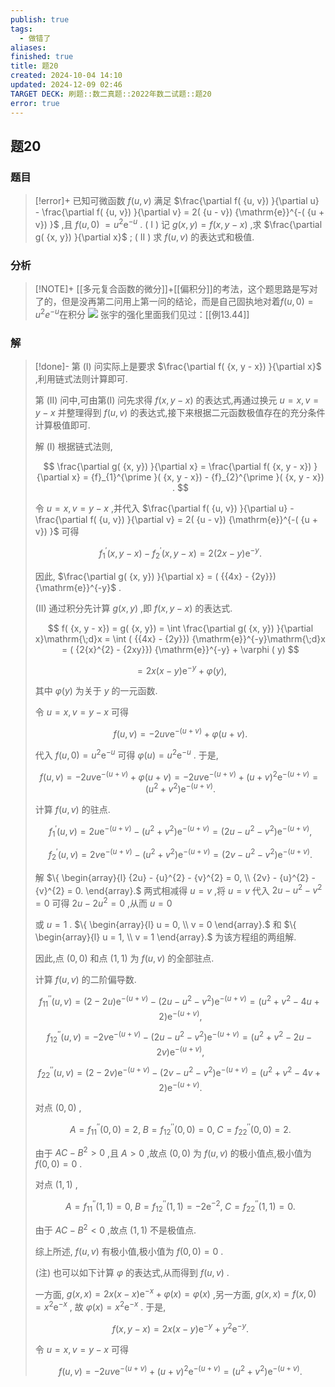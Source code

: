 ```yaml
---
publish: true
tags:
  - 做错了
aliases: 
finished: true
title: 题20
created: 2024-10-04 14:10
updated: 2024-12-09 02:46
TARGET DECK: 刷题::数二真题::2022年数二试题::题20
error: true
---
```

## 题20
### 题目
> [!error]+
> 已知可微函数 $f( {u, v})$ 满足 $\frac{\partial f( {u, v}) }{\partial u} - \frac{\partial f( {u, v}) }{\partial v} = 2( {u - v}) {\mathrm{e}}^{-( {u + v}) }$ ,且 $f( {u,0})$ $= {u}^{2}{\mathrm{e}}^{-u}$ .
> ( I ) 记 $g( {x, y}) = f( {x, y - x})$ ,求 $\frac{\partial g( {x, y}) }{\partial x}$ ;
> ( II ) 求 $f( {u, v})$ 的表达式和极值.
### 分析
> [!NOTE]+
> [[多元复合函数的微分]]+[[偏积分]]的考法，这个题思路是写对了的，但是没再第二问用上第一问的结论，而是自己固执地对着$f(u,0)=u^{2}e^{-u}$在积分
> ![](https://img.hwenyi.tech/202412091031356.webp)
> 张宇的强化里面我们见过：[[例13.44]]
### 解
> [!done]-
> 第 (I) 问实际上是要求 $\frac{\partial f( {x, y - x}) }{\partial x}$ ,利用链式法则计算即可.
> 
> 第 (II) 问中,可由第(I) 问先求得 $f( {x, y - x})$ 的表达式,再通过换元 $u = x, v = y - x$ 并整理得到 $f( {u, v})$ 的表达式,接下来根据二元函数极值存在的充分条件计算极值即可.
> 
> 解 (I) 根据链式法则,
> 
> $$
> \frac{\partial g( {x, y}) }{\partial x} = \frac{\partial f( {x, y - x}) }{\partial x} = {f}_{1}^{\prime }( {x, y - x}) - {f}_{2}^{\prime }( {x, y - x}) .
> $$
> 
> 令 $u = x, v = y - x$ ,并代入 $\frac{\partial f( {u, v}) }{\partial u} - \frac{\partial f( {u, v}) }{\partial v} = 2( {u - v}) {\mathrm{e}}^{-( {u + v}) }$ 可得
> 
> $$
> {f}_{1}^{\prime }( {x, y - x}) - {f}_{2}^{\prime }( {x, y - x}) = 2( {{2x} - y}) {\mathrm{e}}^{-y}.
> $$
> 
> 因此, $\frac{\partial g( {x, y}) }{\partial x} = ( {{4x} - {2y}}) {\mathrm{e}}^{-y}$ .
> 
> (II) 通过积分先计算 $g( {x, y})$ ,即 $f( {x, y - x})$ 的表达式.
> 
> $$
> f( {x, y - x}) = g( {x, y}) = \int \frac{\partial g( {x, y}) }{\partial x}\mathrm{\;d}x = \int ( {{4x} - {2y}}) {\mathrm{e}}^{-y}\mathrm{\;d}x = ( {2{x}^{2} - {2xy}}) {\mathrm{e}}^{-y} + \varphi ( y)
> $$
> 
> $$
> = {2x}( {x - y}) {\mathrm{e}}^{-y} + \varphi ( y) ,
> $$
> 
> 其中 $\varphi ( y)$ 为关于 $y$ 的一元函数.
> 
> 令 $u = x, v = y - x$ 可得
> 
> $$
> f( {u, v}) = - {2uv}{\mathrm{e}}^{-( {u + v}) } + \varphi ( {u + v}) .
> $$
> 
> 代入 $f( {u,0}) = {u}^{2}{\mathrm{e}}^{-u}$ 可得 $\varphi ( u) = {u}^{2}{\mathrm{e}}^{-u}$ . 于是,
> 
> $$
> f( {u, v}) = - {2uv}{\mathrm{e}}^{-( {u + v}) } + \varphi ( {u + v}) = - {2uv}{\mathrm{e}}^{-( {u + v}) } + {( u + v) }^{2}{\mathrm{e}}^{-( {u + v}) } = ( {{u}^{2} + {v}^{2}}) {\mathrm{e}}^{-( {u + v}) }.
> $$
> 
> 计算 $f( {u, v})$ 的驻点.
> 
> $$
> {f}_{1}^{\prime }( {u, v}) = {2u}{\mathrm{e}}^{-( {u + v}) } - ( {{u}^{2} + {v}^{2}}) {\mathrm{e}}^{-( {u + v}) } = ( {{2u} - {u}^{2} - {v}^{2}}) {\mathrm{e}}^{-( {u + v}) },
> $$
> 
> $$
> {f}_{2}^{\prime }( {u, v}) = {2v}{\mathrm{e}}^{-( {u + v}) } - ( {{u}^{2} + {v}^{2}}) {\mathrm{e}}^{-( {u + v}) } = ( {{2v} - {u}^{2} - {v}^{2}}) {\mathrm{e}}^{-( {u + v}) }.
> $$
> 
> 解 $\{ \begin{array}{l} {2u} - {u}^{2} - {v}^{2} = 0, \\ {2v} - {u}^{2} - {v}^{2} = 0. \end{array}.$ 两式相减得 $u = v$ ,将 $u = v$ 代入 ${2u} - {u}^{2} - {v}^{2} = 0$ 可得 ${2u} - 2{u}^{2} = 0$ ,从而 $u = 0$
> 
> 或 $u = 1$ . $\{ \begin{array}{l} u = 0, \\ v = 0 \end{array}.$ 和 $\{ \begin{array}{l} u = 1, \\ v = 1 \end{array}.$ 为该方程组的两组解.
> 
> 因此,点 $( {0,0})$ 和点 $( {1,1})$ 为 $f( {u, v})$ 的全部驻点.
> 
> 计算 $f( {u, v})$ 的二阶偏导数.
> 
> $$
> {f}_{11}^{\prime \prime }( {u, v}) = ( {2 - {2u}}) {\mathrm{e}}^{-( {u + v}) } - ( {{2u} - {u}^{2} - {v}^{2}}) {\mathrm{e}}^{-( {u + v}) } = ( {{u}^{2} + {v}^{2} - {4u} + 2}) {\mathrm{e}}^{-( {u + v}) },
> $$
> 
> $$
> {f}_{12}^{\prime \prime }( {u, v}) = - {2v}{\mathrm{e}}^{-( {u + v}) } - ( {{2u} - {u}^{2} - {v}^{2}}) {\mathrm{e}}^{-( {u + v}) } = ( {{u}^{2} + {v}^{2} - {2u} - {2v}}) {\mathrm{e}}^{-( {u + v}) },
> $$
> 
> $$
> {f}_{22}^{\prime \prime }( {u, v}) = ( {2 - {2v}}) {\mathrm{e}}^{-( {u + v}) } - ( {{2v} - {u}^{2} - {v}^{2}}) {\mathrm{e}}^{-( {u + v}) } = ( {{u}^{2} + {v}^{2} - {4v} + 2}) {\mathrm{e}}^{-( {u + v}) }.
> $$
> 
> 对点 $( {0,0})$ ,
> 
> $$
> A = {f}_{11}^{\prime \prime }( {0,0}) = 2,\;B = {f}_{12}^{\prime \prime }( {0,0}) = 0,\;C = {f}_{22}^{\prime \prime }( {0,0}) = 2.
> $$
> 
> 由于 ${AC} - {B}^{2} > 0$ ,且 $A > 0$ ,故点 $( {0,0})$ 为 $f( {u, v})$ 的极小值点,极小值为 $f( {0,0}) = 0$ .
> 
> 对点 $( {1,1})$ ,
> 
> $$
> A = {f}_{11}^{\prime \prime }( {1,1}) = 0,\;B = {f}_{12}^{\prime \prime }( {1,1}) = - 2{\mathrm{e}}^{-2},\;C = {f}_{22}^{\prime \prime }( {1,1}) = 0.
> $$
> 
> 由于 ${AC} - {B}^{2} < 0$ ,故点 $( {1,1})$ 不是极值点.
> 
> 综上所述, $f( {u, v})$ 有极小值,极小值为 $f( {0,0}) = 0$ .
> 
> (注) 也可以如下计算 $\varphi$ 的表达式,从而得到 $f( {u, v})$ .
> 
> 一方面, $g( {x, x}) = {2x}( {x - x}) {\mathrm{e}}^{-x} + \varphi ( x) = \varphi ( x)$ ,另一方面, $g( {x, x}) = f( {x,0}) = {x}^{2}{\mathrm{e}}^{-x}$ , 故 $\varphi ( x) = {x}^{2}{\mathrm{e}}^{-x}$ . 于是,
> 
> $$
> f( {x, y - x}) = {2x}( {x - y}) {\mathrm{e}}^{-y} + {y}^{2}{\mathrm{e}}^{-y}.
> $$
> 
> 令 $u = x, v = y - x$ 可得
> 
> $$
> f( {u, v}) = - {2uv}{\mathrm{e}}^{-( {u + v}) } + {( u + v) }^{2}{\mathrm{e}}^{-( {u + v}) } = ( {{u}^{2} + {v}^{2}}) {\mathrm{e}}^{-( {u + v}) }.
> $$